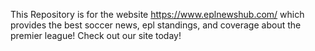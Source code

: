 This Repository is for the website https://www.eplnewshub.com/ which provides the best soccer news, epl standings, and coverage about the premier league! Check out our site today!
